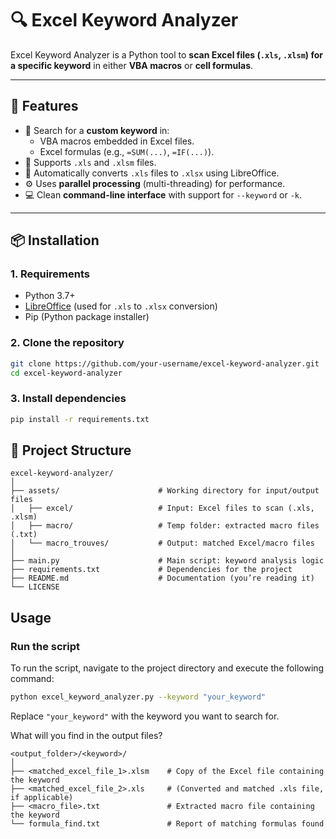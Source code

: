 # 🔍 Excel Keyword Analyzer

Excel Keyword Analyzer is a Python tool to **scan Excel files (`.xls`, `.xlsm`) for a specific keyword** in either **VBA macros** or **cell formulas**.

---

## 🚀 Features

- 🔎 Search for a **custom keyword** in:
  - VBA macros embedded in Excel files.
  - Excel formulas (e.g., `=SUM(...)`, `=IF(...)`).
- 📂 Supports `.xls` and `.xlsm` files.
- 🔁 Automatically converts `.xls` files to `.xlsx` using LibreOffice.
- ⚙️ Uses **parallel processing** (multi-threading) for performance.
- 💻 Clean **command-line interface** with support for `--keyword` or `-k`.

---

## 📦 Installation

### 1. Requirements

- Python 3.7+
- [LibreOffice](https://www.libreoffice.org/download/) (used for `.xls` to `.xlsx` conversion)
- Pip (Python package installer)

### 2. Clone the repository

```bash
git clone https://github.com/your-username/excel-keyword-analyzer.git
cd excel-keyword-analyzer
```

### 3. Install dependencies
```bash
pip install -r requirements.txt
```

## 📁 Project Structure

```
excel-keyword-analyzer/
│
├── assets/                      # Working directory for input/output files
│   ├── excel/                   # Input: Excel files to scan (.xls, .xlsm)
│   ├── macro/                   # Temp folder: extracted macro files (.txt)
│   └── macro_trouves/           # Output: matched Excel/macro files
│
├── main.py                      # Main script: keyword analysis logic
├── requirements.txt             # Dependencies for the project
├── README.md                    # Documentation (you’re reading it)
└── LICENSE   
```

## Usage

### Run the script

To run the script, navigate to the project directory and execute the following command:

```bash
python excel_keyword_analyzer.py --keyword "your_keyword"
```

Replace `"your_keyword"` with the keyword you want to search for.

What will you find in the output files?

```
<output_folder>/<keyword>/
│
├── <matched_excel_file_1>.xlsm    # Copy of the Excel file containing the keyword
├── <matched_excel_file_2>.xls     # (Converted and matched .xls file, if applicable)
├── <macro_file>.txt               # Extracted macro file containing the keyword
└── formula_find.txt               # Report of matching formulas found
```
